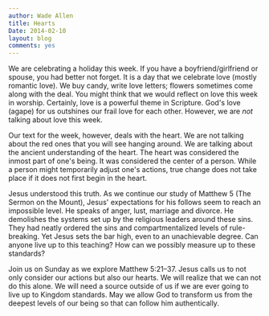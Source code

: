 ```yaml
---
author: Wade Allen
title: Hearts
Date: 2014-02-10
layout: blog
comments: yes
---
```


We are celebrating a holiday this week. If you have a boyfriend/girlfriend or spouse, you had better not forget. It is a day that we celebrate love (mostly romantic love). We buy candy, write love letters; flowers sometimes come along with the deal. You might think that we would reflect on love this week in worship. Certainly, love is a powerful theme in Scripture. God's love (agape) for us outshines our frail love for each other. However, we are *not* talking about love this week.

Our text for the week, however, deals with the heart. We are not talking about the red ones that you will see hanging around. We are talking about the ancient understanding of the heart. The heart was considered the inmost part of one's being. It was considered the center of a person. While a person might temporarily adjust one's actions, true change does not take place if it does not first begin in the heart.

Jesus understood this truth. As we continue our study of Matthew 5 (The Sermon on the Mount), Jesus' expectations for his follows seem to reach an impossible level. He speaks of anger, lust, marriage and divorce. He demolishes the systems set up by the religious leaders around these sins. They had neatly ordered the sins and compartmentalized levels of rule-breaking. Yet Jesus sets the bar high, even to an unachievable degree. Can anyone live up to this teaching? How can we possibly measure up to these standards?

Join us on Sunday as we explore Matthew 5:21–37. Jesus calls us to not only consider our actions but also our hearts. We will realize that we can not do this alone. We will need a source outside of us if we are ever going to live up to Kingdom standards. May we allow God to transform us from the deepest levels of our being so that can follow him authentically. 


